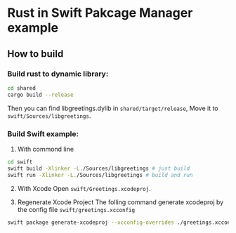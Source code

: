 # Rust in Swift Pakcage Manager example

## How to build

### Build rust to dynamic library:

```bash
cd shared
cargo build --release
```

Then you can find libgreetings.dylib in `shared/target/release`, Move it to `swift/Sources/libgreetings`.

### Build Swift example:

1. With commond line

```bash
cd swift
swift build -Xlinker -L./Sources/libgreetings # just build
swift run -Xlinker -L./Sources/libgreetings # build and run
```

2. With Xcode
   Open `swift/Greetings.xcodeproj`.

3. Regenerate Xcode Project
   The folling command generate xcodeproj by the config file `swift/greetings.xcconfig`

```bash
swift package generate-xcodeproj --xcconfig-overrides ./greetings.xcconfig
```
